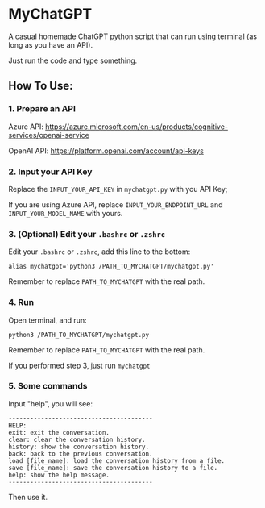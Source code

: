 # MyChatGPT
A casual homemade ChatGPT python script that can run using terminal (as long as you have an API).

Just run the code and type something.

## How To Use:

### 1. Prepare an API

Azure API: https://azure.microsoft.com/en-us/products/cognitive-services/openai-service

OpenAI API: https://platform.openai.com/account/api-keys

### 2. Input your API Key

Replace the `INPUT_YOUR_API_KEY` in `mychatgpt.py` with you API Key;

If you are using Azure API, replace `INPUT_YOUR_ENDPOINT_URL` and `INPUT_YOUR_MODEL_NAME` with yours.

### 3. (Optional) Edit your `.bashrc` or `.zshrc`

Edit your `.bashrc` or `.zshrc`, add this line to the bottom:

`alias mychatgpt='python3 /PATH_TO_MYCHATGPT/mychatgpt.py'`

Remember to replace `PATH_TO_MYCHATGPT` with the real path.

### 4. Run

Open terminal, and run:

`python3 /PATH_TO_MYCHATGPT/mychatgpt.py`

Remember to replace `PATH_TO_MYCHATGPT` with the real path.

If you performed step 3, just run `mychatgpt`

### 5. Some commands

Input "help", you will see:

```
----------------------------------------
HELP:
exit: exit the conversation.
clear: clear the conversation history.
history: show the conversation history.
back: back to the previous conversation.
load [file_name]: load the conversation history from a file.
save [file_name]: save the conversation history to a file.
help: show the help message.
----------------------------------------
```

Then use it.
